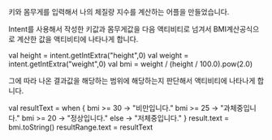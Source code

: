 키와 몸무게를 입력해서 나의 체질량 지수를 계산하는 어플을 만들었습니다.


Intent를 사용해서 작성한 키값과 몸무게값을 다음 액티비티로 넘겨서 BMI계산공식으로 계산한 값을 액티비티에 나타나게 합니다.


  val height = intent.getIntExtra("height",0)
        val weight = intent.getIntExtra("weight",0)
        val bmi = weight / (height / 100.0).pow(2.0)



그에 따라 나온 결과값을 해당하는 범위에 해당하는지 판단해서 액티비티에 나타나게 합니다.


  val resultText = when {
              bmi >= 30 -> "비만입니다."
              bmi >= 25 -> "과체중입니다."
              bmi >= 20 -> "정상입니다."
              else -> "저체중입니다."
          }
          result.text = bmi.toString()
          resultRange.text = resultText
